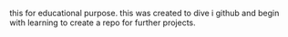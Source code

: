 this for educational purpose.
this was created to dive i github and begin with learning to create a repo for further projects.
